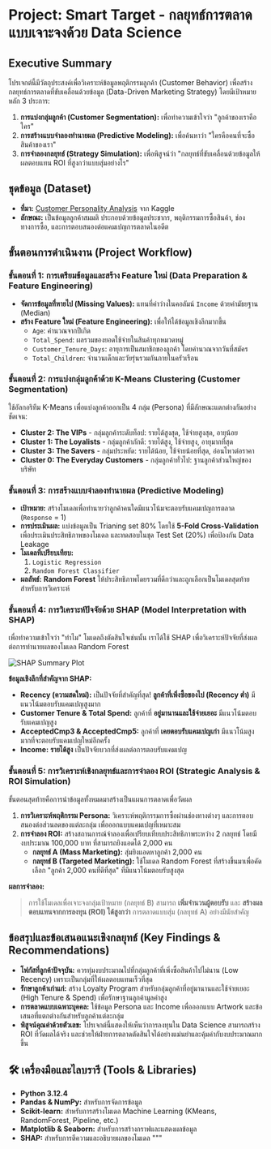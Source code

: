 # Project: Smart Target - กลยุทธ์การตลาดแบบเจาะจงด้วย Data Science

## Executive Summary

โปรเจกต์นี้มีวัตถุประสงค์เพื่อวิเคราะห์ข้อมูลพฤติกรรมลูกค้า (Customer Behavior) เพื่อสร้างกลยุทธ์การตลาดที่ขับเคลื่อนด้วยข้อมูล (Data-Driven Marketing Strategy) โดยมีเป้าหมายหลัก 3 ประการ:

1.  **การแบ่งกลุ่มลูกค้า (Customer Segmentation):** เพื่อทำความเข้าใจว่า "ลูกค้าของเราคือใคร"
2.  **การสร้างแบบจำลองทำนายผล (Predictive Modeling):** เพื่อค้นหาว่า "ใครคือคนที่จะซื้อสินค้าของเรา"
3.  **การจำลองกลยุทธ์ (Strategy Simulation):** เพื่อพิสูจน์ว่า "กลยุทธ์ที่ขับเคลื่อนด้วยข้อมูลให้ผลตอบแทน ROI ที่สูงกว่าแบบสุ่มอย่างไร"


## ชุดข้อมูล (Dataset)

* **ที่มา:** [Customer Personality Analysis](https://www.kaggle.com/datasets/imakash3011/customer-personality-analysis) จาก Kaggle
* **ลักษณะ:** เป็นข้อมูลลูกค้าสมมติ ประกอบด้วยข้อมูลประชากร, พฤติกรรมการซื้อสินค้า, ช่องทางการซื้อ, และการตอบสนองต่อแคมเปญการตลาดในอดีต

## ขั้นตอนการดำเนินงาน (Project Workflow)

### ขั้นตอนที่ 1: การเตรียมข้อมูลและสร้าง Feature ใหม่ (Data Preparation & Feature Engineering)

* **จัดการข้อมูลที่หายไป (Missing Values):** แทนที่ค่าว่างในคอลัมน์ `Income` ด้วยค่ามัธยฐาน (Median)
* **สร้าง Feature ใหม่ (Feature Engineering):** เพื่อให้ได้ข้อมูลเชิงลึกมากขึ้น
    * `Age`: คำนวณจากปีเกิด
    * `Total_Spend`: ผลรวมของยอดใช้จ่ายในสินค้าทุกหมวดหมู่
    * `Customer_Tenure_Days`: อายุการเป็นสมาชิกของลูกค้า โดยคำนวณจากวันที่สมัคร
    * `Total_Children`: จำนวนเด็กและวัยรุ่นรวมกันภายในครัวเรือน

### ขั้นตอนที่ 2: การแบ่งกลุ่มลูกค้าด้วย K-Means Clustering (Customer Segmentation)

ใช้อัลกอริทึม K-Means เพื่อแบ่งลูกค้าออกเป็น 4 กลุ่ม (Persona) ที่มีลักษณะแตกต่างกันอย่างชัดเจน:

* **Cluster 2: The VIPs** - กลุ่มลูกค้าระดับท็อป: รายได้สูงสุด, ใช้จ่ายสูงสุด, อายุน้อย
* **Cluster 1: The Loyalists** - กลุ่มลูกค้าภักดี: รายได้สูง, ใช้จ่ายสูง, อายุมากที่สุด
* **Cluster 3: The Savers** - กลุ่มประหยัด: รายได้น้อย, ใช้จ่ายน้อยที่สุด, อ่อนไหวต่อราคา
* **Cluster 0: The Everyday Customers** - กลุ่มลูกค้าทั่วไป: ฐานลูกค้าส่วนใหญ่ของบริษัท

### ขั้นตอนที่ 3: การสร้างแบบจำลองทำนายผล (Predictive Modeling)

* **เป้าหมาย:** สร้างโมเดลเพื่อทำนายว่าลูกค้าคนใดมีแนวโน้มจะตอบรับแคมเปญการตลาด (`Response` = 1)
* **การประเมินผล:** แบ่งข้อมูลเป็น Trianing set 80% โดยใช้ **5-Fold Cross-Validation** เพื่อประเมินประสิทธิภาพของโมเดล และทดสอบในชุด Test Set (20%) เพื่อป้องกัน Data Leakage
* **โมเดลที่เปรียบเทียบ:**
    1.  `Logistic Regression`
    2.  `Random Forest Classifier`
* **ผลลัพธ์:** **Random Forest** ให้ประสิทธิภาพโดยรวมที่ดีกว่าและถูกเลือกเป็นโมเดลสุดท้ายสำหรับการวิเคราะห์

### ขั้นตอนที่ 4: การวิเคราะห์ปัจจัยด้วย SHAP (Model Interpretation with SHAP)

เพื่อทำความเข้าใจว่า "ทำไม" โมเดลถึงตัดสินใจเช่นนั้น เราได้ใช้ SHAP เพื่อวิเคราะห์ปัจจัยที่ส่งผลต่อการทำนายผลของโมเดล Random Forest

![SHAP Summary Plot](https://i.imgur.com/3Iu87Jb.png)

**ข้อมูลเชิงลึกที่สำคัญจาก SHAP:**

* **Recency (ความสดใหม่):** เป็นปัจจัยที่สำคัญที่สุด! **ลูกค้าที่เพิ่งซื้อของไป (Recency ต่ำ)** มีแนวโน้มตอบรับแคมเปญสูงมาก
* **Customer Tenure & Total Spend:** ลูกค้าที่ **อยู่มานานและใช้จ่ายเยอะ** มีแนวโน้มตอบรับแคมเปญสูง
* **AcceptedCmp3 & AcceptedCmp5:** ลูกค้าที่ **เคยตอบรับแคมเปญเก่า** มีแนวโน้มสูงมากที่จะตอบรับแคมเปญใหม่อีกครั้ง
* **Income:** **รายได้สูง** เป็นปัจจัยบวกที่ส่งผลต่อการตอบรับแคมเปญ

### ขั้นตอนที่ 5: การวิเคราะห์เชิงกลยุทธ์และการจำลอง ROI (Strategic Analysis & ROI Simulation)

ขั้นตอนสุดท้ายคือการนำข้อมูลทั้งหมดมาสร้างเป็นแผนการตลาดเพื่อวัดผล

1.  **การวิเคราะห์พฤติกรรม Persona:** วิเคราะห์พฤติกรรมการซื้อผ่านช่องทางต่างๆ และการตอบสนองต่อส่วนลดของแต่ละกลุ่ม เพื่อออกแบบแคมเปญที่เหมาะสม
2.  **การจำลอง ROI:** สร้างสถานการณ์จำลองเพื่อเปรียบเทียบประสิทธิภาพระหว่าง 2 กลยุทธ์ โดยมีงบประมาณ 100,000 บาท ที่สามารถยิงแอดได้ 2,000 คน
    * **กลยุทธ์ A (Mass Marketing):** สุ่มยิงแอดหาลูกค้า 2,000 คน
    * **กลยุทธ์ B (Targeted Marketing):** ใช้โมเดล Random Forest ที่สร้างขึ้นมาเพื่อคัดเลือก "ลูกค้า 2,000 คนที่ดีที่สุด" ที่มีแนวโน้มตอบรับสูงสุด

**ผลการจำลอง:**

> การใช้โมเดลเพื่อเจาะจงกลุ่มเป้าหมาย (กลยุทธ์ B) สามารถ **เพิ่มจำนวนผู้ตอบรับ** และ **สร้างผลตอบแทนจากการลงทุน (ROI) ได้สูงกว่า** การตลาดแบบสุ่ม (กลยุทธ์ A) อย่างมีนัยสำคัญ

## ข้อสรุปและข้อเสนอแนะเชิงกลยุทธ์ (Key Findings & Recommendations)

* **โฟกัสที่ลูกค้าปัจจุบัน:** ควรทุ่มงบประมาณไปที่กลุ่มลูกค้าที่เพิ่งซื้อสินค้าไปไม่นาน (Low Recency) เพราะเป็นกลุ่มที่ให้ผลตอบแทนเร็วที่สุด
* **รักษาลูกค้าเก่าแก่:** สร้าง Loyalty Program สำหรับกลุ่มลูกค้าที่อยู่มานานและใช้จ่ายเยอะ (High Tenure & Spend) เพื่อรักษาฐานลูกค้ามูลค่าสูง
* **การตลาดแบบเฉพาะบุคคล:** ใช้ข้อมูล Persona และ Income เพื่อออกแบบ Artwork และข้อเสนอที่แตกต่างกันสำหรับลูกค้าแต่ละกลุ่ม
* **พิสูจน์คุณค่าด้วยตัวเลข:** โปรเจกต์นี้แสดงให้เห็นว่าการลงทุนใน Data Science สามารถสร้าง ROI ที่วัดผลได้จริง และช่วยให้ฝ่ายการตลาดตัดสินใจได้อย่างแม่นยำและคุ้มค่ากับงบประมาณมากขึ้น

## 🛠️ เครื่องมือและไลบรารี (Tools & Libraries)

* **Python 3.12.4**
* **Pandas & NumPy:** สำหรับการจัดการข้อมูล
* **Scikit-learn:** สำหรับการสร้างโมเดล Machine Learning (KMeans, RandomForest, Pipeline, etc.)
* **Matplotlib & Seaborn:** สำหรับการสร้างกราฟและแสดงผลข้อมูล
* **SHAP:** สำหรับการตีความและอธิบายผลของโมเดล
"""

